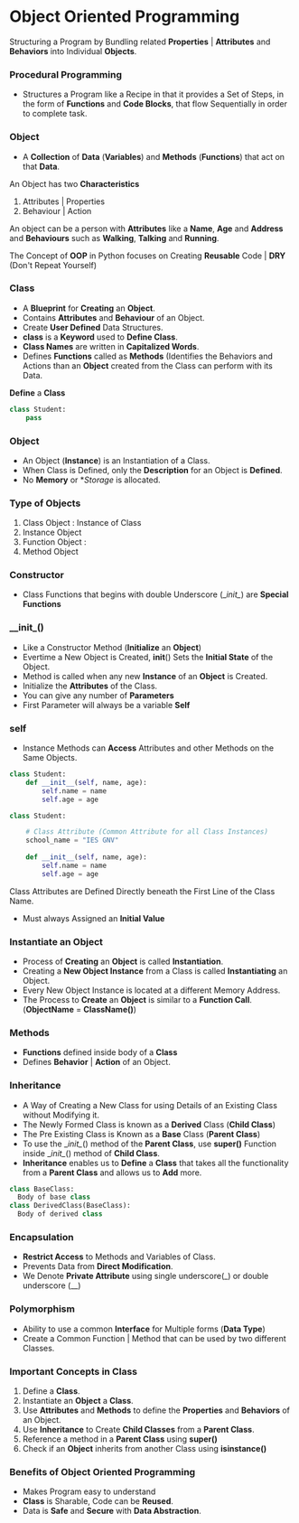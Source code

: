 # Object Oriented Programming

Structuring a Program by Bundling related **Properties** | **Attributes** and **Behaviors** into Individual **Objects**.

### Procedural Programming
- Structures a Program like a Recipe in that it provides a Set of Steps, in the form of **Functions** and **Code Blocks**, that flow Sequentially in order to complete task.

### Object
- A **Collection** of **Data** (**Variables**) and **Methods** (**Functions**) that act on that **Data**.

An Object has two **Characteristics**
1. Attributes | Properties
2. Behaviour | Action


An object can be a person with **Attributes** like a **Name**, **Age** and **Address** and **Behaviours** such as **Walking**, **Talking** and **Running**.

The Concept of **OOP** in Python focuses on Creating **Reusable** Code | **DRY** (Don't Repeat Yourself)


### Class
- A **Blueprint** for **Creating** an **Object**.
- Contains **Attributes** and **Behaviour** of an Object.
- Create **User Defined** Data Structures.
- **class** is a **Keyword** used to **Define Class**.
- **Class Names** are written in **Capitalized Words**.
- Defines **Functions** called as **Methods** (Identifies the Behaviors and Actions than an **Object** created from  the Class can perform with its Data.

**Define** a **Class** 
``` Python
class Student:
    pass
```

### Object
- An Object (**Instance**) is an Instantiation of a Class.
- When Class is Defined, only the **Description** for an Object is **Defined**.
- No **Memory** or **Storage* is allocated.

### Type of Objects 
1. Class Object : Instance of Class
2. Instance Object
3. Function Object : 
4. Method Object

### Constructor 
- Class Functions that begins with double Underscore (\__init\__) are **Special Functions**

### \__init\_()

- Like a Constructor Method (**Initialize** an **Object**)
- Evertime a New Object is Created, __init__() Sets the **Initial State** of the Object.
- Method is called when any new **Instance** of an **Object**  is Created.
- Initialize the **Attributes** of the Class.
- You can give any number of **Parameters**
- First Parameter will always be a variable **Self**

### self
- Instance Methods can **Access** Attributes and other Methods on the Same Objects.

``` Python
class Student:
    def __init__(self, name, age):
        self.name = name
        self.age = age
```

``` Python
class Student:

    # Class Attribute (Common Attribute for all Class Instances)
    school_name = "IES GNV"
    
    def __init__(self, name, age):
        self.name = name
        self.age = age
```

Class Attributes are Defined Directly beneath the First Line of the Class Name.
- Must always Assigned an **Initial Value**

### Instantiate an Object
- Process of **Creating** an **Object** is called **Instantiation**.
- Creating a **New Object Instance** from a Class is called **Instantiating** an Object.
- Every New Object Instance is located at a different Memory Address.
- The Process to **Create** an **Object** is similar to a **Function Call**. (**ObjectName** = **ClassName()**)

### Methods
- **Functions** defined inside body of a **Class**
- Defines **Behavior** | **Action** of an Object.

### Inheritance
- A Way of Creating a New Class for using Details of an Existing Class without Modifying it.
- The Newly Formed Class is known as a **Derived** Class (**Child Class**)
- The Pre Existing Class is Known as a **Base** Class (**Parent Class**)
- To use the \__init\__() method of the **Parent Class**, use **super()** Function inside \__init\__() method of **Child Class**.
- **Inheritance** enables us to **Define** a **Class** that takes all the functionality from a **Parent Class** and allows us to **Add** more.

``` Python
class BaseClass:
  Body of base class
class DerivedClass(BaseClass):
  Body of derived class

```

### Encapsulation
- **Restrict Access** to Methods and Variables of Class.
- Prevents Data from **Direct Modification**.
- We Denote **Private Attribute** using single underscore(\_) or double underscore (\__)

### Polymorphism
- Ability to use a common **Interface** for Multiple forms (**Data Type**)
- Create a Common Function | Method that can be used by two different Classes.

### Important Concepts in Class
1. Define a **Class**.
2. Instantiate an **Object** a **Class**.
3. Use **Attributes** and **Methods** to define the **Properties** and **Behaviors** of an Object.
4. Use **Inheritance** to Create **Child Classes** from a **Parent Class**.
5. Reference a method in a **Parent Class** using **super()**
6. Check if an **Object** inherits from another Class using **isinstance()** 

### Benefits of Object Oriented Programming
- Makes Program easy to understand
- **Class** is Sharable, Code can be **Reused**.
- Data is **Safe** and **Secure** with **Data Abstraction**.
